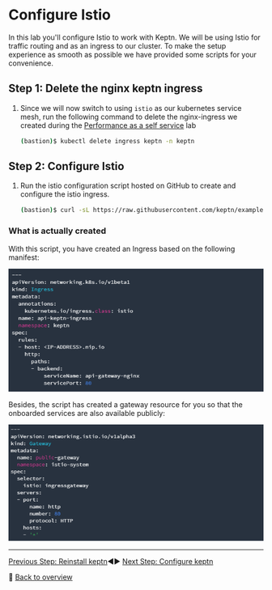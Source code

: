 # Configure Istio

In this lab you'll configure Istio to work with Keptn.
We will be using Istio for traffic routing and as an ingress to our cluster. To make the setup experience as smooth as possible we have provided some scripts for your convenience.

## Step 1: Delete the nginx keptn ingress

1. Since we will now switch to using `istio` as our kubernetes service mesh, run the following command to delete the nginx-ingress we created during the [Performance as a self service] lab

    ```bash
    (bastion)$ kubectl delete ingress keptn -n keptn
    ```

## Step 2: Configure Istio

1. Run the istio configuration script hosted on GitHub to create and configure the istio ingress.

    ```bash
    (bastion)$ curl -sL https://raw.githubusercontent.com/keptn/examples/release-0.7.1/istio-configuration/configure-istio.sh | bash
    ```

### What is actually created

With this script, you have created an Ingress based on the following manifest:

![keptn](./assets/keptningress.png)

Besides, the script has created a gateway resource for you so that the onboarded services are also available publicly:

![keptn](./assets/keptngateway.png)

---

[Previous Step: Reinstall keptn](../01_Reinstall_keptn):arrow_backward::arrow_forward: [Next Step: Configure keptn](../03_Configure_Keptn)

:arrow_up_small: [Back to overview](../)

[Performance as a self service]:../../07_Performance_as_a_Self_Service
